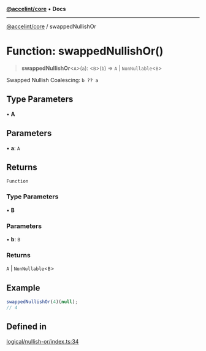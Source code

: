 [**@accelint/core**](../README.md) • **Docs**

***

[@accelint/core](../README.md) / swappedNullishOr

# Function: swappedNullishOr()

> **swappedNullishOr**\<`A`\>(`a`): \<`B`\>(`b`) => `A` \| `NonNullable`\<`B`\>

Swapped Nullish Coalescing: `b ?? a`

## Type Parameters

• **A**

## Parameters

• **a**: `A`

## Returns

`Function`

### Type Parameters

• **B**

### Parameters

• **b**: `B`

### Returns

`A` \| `NonNullable`\<`B`\>

## Example

```ts
swappedNullishOr(4)(null);
// 4
```

## Defined in

[logical/nullish-or/index.ts:34](https://github.com/gohypergiant/standard-toolkit/blob/7f574e64e57e697a3e2daabb1b78393aca67cb22/packages/core/src/logical/nullish-or/index.ts#L34)
